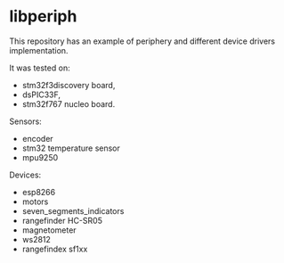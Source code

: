 # libperiph

This repository has an example of periphery and different device drivers implementation.

It was tested on:
- stm32f3discovery board,
- dsPIC33F,
- stm32f767 nucleo board.

Sensors:
- encoder
- stm32 temperature sensor
- mpu9250

Devices:
- esp8266
- motors
- seven_segments_indicators
- rangefinder HC-SR05
- magnetometer
- ws2812
- rangefindex sf1xx
